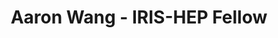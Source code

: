 ---
layout: fellow
pagetype: fellow
shortname: awang
permalink: /fellows/awang.html
fellow-name: Aaron Wang
title: Aaron Wang - IRIS-HEP Fellow
active: false
dates:
  start: 2021-01-04
  end: 2021-06-12
photo: /assets/images/team/Aaron-Wang.jpg
institution: University of Washington, Seattle
e-mail: anrunw@uw.edu
project_title: Reproducible Open Benchmark Compatibility with Jupyter Notebook
project_goal: >
  The Reproducible Open Benchmarks for Data Analysis Platform (ROB) is a platform
  that allows for the evaluation of different data analysis algorithms in a controlled
  competition-style format. But, it currently does not support python notebooks as
  input. The goal of this project is to add support for jupyter notebooks to the ROB.
mentors:
- Shih-Chieh Hsu (UW)
- Heiko Mueller (NYU)
proposal: /assets/pdf/Fellow-Aaron-Wang-Proposal.pdf
presentations:
- title: Jupyter Notebook Compatibility with ROB (Reproducible Open Benchmarks for
    Data Analysis Platform
  date: 2021-06-28
  url: https://indico.cern.ch/event/1041106/contributions/4373474/attachments/2272487/3859697/6_28%20IRIS-HEP.pdf
  meeting: IRIS-HEP Topical Meetings
  meetingurl: https://indico.cern.ch/event/1041106/
  recordingurl: https://www.youtube.com/watch?v=2BnMALmU5CQ
  focus-area: as
current_status: >
  <strong>December 2022</strong> - Graduate Research Assistant at Accelerated Materials
  Research Lab
github-username: anrunw
linkedin-profile: https://www.linkedin.com/in/aaron-wang-80aba3177/
focus-area:
challenge-area:
funding-source: nsf
---